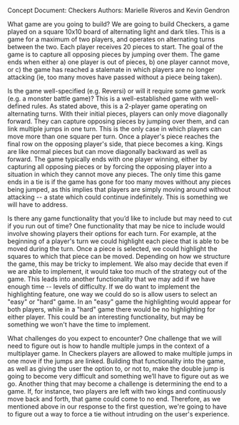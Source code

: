 Concept Document: Checkers
Authors: Marielle Riveros and Kevin Gendron

What game are you going to build?
We are going to build Checkers, a game played on a square 10x10 board of alternating light and dark tiles. This is a game for a maximum of two players, and operates on alternating turns between the two. Each player receives 20 pieces to start. The goal of the game is to capture all opposing pieces by jumping over them. The game ends when either a) one player is out of pieces, b) one player cannot move, or c) the game has reached a stalemate in which players are no longer attacking (ie, too many moves have passed without a piece being taken).

Is the game well-specified (e.g. Reversi) or will it require some game work (e.g. a monster battle game)?
This is a well-established game with well-defined rules. As stated above, this is a 2-player game operating on alternating turns. With their initial pieces, players can only move diagonally forward. They can capture opposing pieces by jumping over them, and can link multiple jumps in one turn. This is the only case in which players can move more than one square per turn. Once a player's piece reaches the final row on the opposing player's side, that piece becomes a king. Kings are like normal pieces but can move diagonally backward as well as forward. The game typically ends with one player winning, either by capturing all opposing pieces or by forcing the opposing player into a situation in which they cannot move any pieces. The only time this game ends in a tie is if the game has gone for too many moves without any pieces being jumped, as this implies that players are simply moving around without attacking -- a state which could continue indefinitely. This is something we will have to address.

Is there any game functionality that you’d like to include but may need to cut if you run out of time?
One functionality that may be nice to include would involve showing players their options for each turn. For example, at the beginning of a player's turn we could highlight each piece that is able to be moved during the turn. Once a piece is selected, we could highlight the squares to which that piece can be moved. Depending on how we structure the game, this may be tricky to implement. We also may decide that even if we are able to implement, it would take too much of the strategy out of the game. This leads into another functionality that we may add if we have enough time -- levels of difficulty. If we do want to implement the highlighting feature, one way we could do so is allow users to select an "easy" or "hard" game. In an "easy" game the highlighting would appear for both players, while in a "hard" game there would be no highlighting for either player. This could be an interesting functionality, but may be something we won't have the time to implement.

What challenges do you expect to encounter?
One challenge that we will need to figure out is how to handle multiple jumps in the context of a multiplayer game. In Checkers players are allowed to make multiple jumps in one move if the jumps are linked. Building that functionality into the game, as well as giving the user the option to, or not to, make the double jump is going to become very difficult and something we’ll have to figure out as we go. 
Another thing that may become a challenge is determining the end to a game. If, for instance, two players are left with two kings and continuously move back and forth, that game could come to no end. Therefore, as we mentioned above in our response to the first question, we're going to have to figure out a way to force a tie without intruding on the user's experience. 